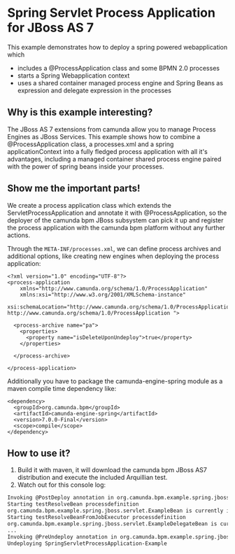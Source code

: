 # Spring Servlet Process Application for JBoss AS 7

This example demonstrates how to deploy a spring powered webapplication which

  * includes a @ProcessApplication class and some BPMN 2.0 processes
  * starts a Spring Webapplication context
  * uses a shared container managed process engine and Spring Beans as expression and delegate expression in the processes

## Why is this example interesting?

The JBoss AS 7 extensions from camunda allow you to manage Process Engines as JBoss Services.
This example shows how to combine a @ProcessApplication class, a processes.xml and a spring applicationContext into a fully fledged process application with all it's
advantages, including a managed container shared process engine paired with the power of spring beans inside your processes.

## Show me the important parts!

We create a process application class which extends the ServletProcessApplication and annotate it with @ProcessApplication, so
the deployer of the camunda bpm JBoss subsystem can pick it up and register the process application with the camunda bpm platform without any further actions.

Through the ```META-INF/processes.xml```, we can define process archives and additional options, like creating new engines when deploying the process application:

    <?xml version="1.0" encoding="UTF-8"?>
    <process-application
        xmlns="http://www.camunda.org/schema/1.0/ProcessApplication"
        xmlns:xsi="http://www.w3.org/2001/XMLSchema-instance"
        xsi:schemaLocation="http://www.camunda.org/schema/1.0/ProcessApplication http://www.camunda.org/schema/1.0/ProcessApplication ">

      <process-archive name="pa">
        <properties>
          <property name="isDeleteUponUndeploy">true</property>
        </properties>

      </process-archive>

    </process-application>

Additionally you have to package the camunda-engine-spring module as a maven compile time dependency like:

    <dependency>
      <groupId>org.camunda.bpm</groupId>
      <artifactId>camunda-engine-spring</artifactId>
      <version>7.0.0-Final</version>
      <scope>compile</scope>
    </dependency>

## How to use it?

  1. Build it with maven, it will download the camunda bpm JBoss AS7 distribution and execute the included Arquillian test.
  2. Watch out for this console log:

```bash
Invoking @PostDeploy annotation in org.camunda.bpm.example.spring.jboss.servlet.SpringServletProcessApplication
Starting testResolveBean processdefinition
org.camunda.bpm.example.spring.jboss.servlet.ExampleBean is currently invoked.
Starting testResolveBeanFromJobExecutor processdefinition
org.camunda.bpm.example.spring.jboss.servlet.ExampleDelegateBean is currently invoked.
...
Invoking @PreUndeploy annotation in org.camunda.bpm.example.spring.jboss.servlet.SpringServletProcessApplication
Undeploying SpringServletProcessApplication-Example
```
